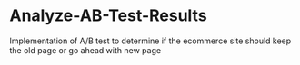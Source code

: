 # Analyze-AB-Test-Results
Implementation of A/B test to determine if the ecommerce site should keep the old page or go ahead with new page
